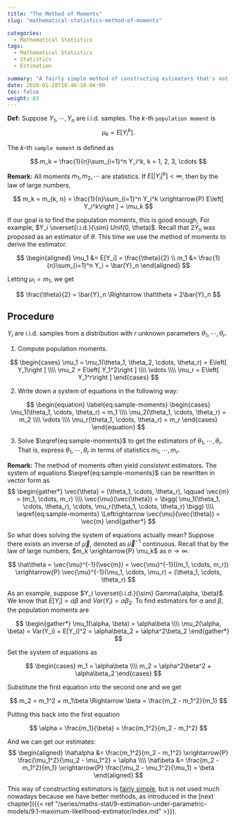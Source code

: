 ```yaml
---
title: "The Method of Moments"
slug: "mathematical-statistics-method-of-moments"

categories:
  - Mathematical Statistics
tags:
  - Mathematical Statistics
  - Statistics
  - Estimation

summary: "A fairly simple method of constructing estimators that's not often used now."
date: 2020-01-28T10:46:18-04:00
toc: false
weight: 83
---
```


**Def:** Suppose $Y_1, \cdots, Y_n$ are i.i.d. samples. The $k$-th `population moment` is
$$
\mu_k = E\left[ Y_i^k\right ].
$$

The $k$-th `sample moment` is defined as

$$
m_k = \frac{1}{n}\sum_{i=1}^n Y_i^k, k = 1, 2, 3, \cdots
$$

**Remark:** All moments $m_1, m_2, \cdots$ are statistics. If $E\left[ |Y_i|^k\right ] < \infty$, then by the law of large numbers,

$$
m_k = m_{k, n} = \frac{1}{n}\sum_{i=1}^n Y_i^k \xrightarrow{P} E\left[ Y_i^k\right ] = \mu_k
$$

If our goal is to find the population moments, this is good enough. For example, $Y_i \overset{i.i.d.}{\sim} Unif(0, \theta)$. Recall that $2\bar{Y}_n$ was proposed as an estimator of $\theta$. This time we use the method of moments to derive the estimator.

$$
\begin{aligned}
	\mu_1 &= E[Y_i] = \frac{\theta}{2} \\
	m_1 &= \frac{1}{n}\sum_{i=1}^n Y_i = \bar{Y}_n
\end{aligned}
$$

Letting $\mu_1 = m_1$, we get

$$
\frac{\theta}{2} = \bar{Y}_n \Rightarrow \hat\theta = 2\bar{Y}_n
$$

## Procedure

$Y_i$ are i.i.d. samples from a distribution with $r$ unknown parameters $\theta_1, \cdots, \theta_r$.

1. Compute population moments.

$$
\begin{cases}
	\mu_1 = \mu_1(\theta_1, \theta_2, \cdots, \theta_r) = E\left[ Y_1\right ] \\\\
	\mu_2 = E\left[ Y_1^2\right ] \\\\
	\vdots \\\\
	\mu_r = E\left[ Y_1^r\right ]
\end{cases}
$$

2. Write down a system of equations in the following way:

$$
\begin{equation} \label{eq:sample-moments}
\begin{cases}
	\mu_1(\theta_1, \cdots, \theta_r) = m_1 \\\\
	\mu_2(\theta_1, \cdots, \theta_r) = m_2 \\\\
	\vdots \\\\
	\mu_r(\theta_1, \cdots, \theta_r) = m_r
\end{cases}
\end{equation}
$$

3. Solve $\eqref{eq:sample-moments}$ to get the estimators of $\theta_1, \cdots, \theta_r$. That is, express $\theta_1, \cdots, \theta_r$ in terms of statistics $m_1, \cdots, m_r$.

**Remark:** The method of moments often yield *consistent* estimators. The system of equations $\eqref{eq:sample-moments}$ can be rewritten in vector form as
$$
\begin{gather*}
	\vec{\theta} = (\theta_1, \cdots, \theta_r), \qquad \vec{m} = (m_1, \cdots, m_r) \\\\
	\vec{\mu}(\vec{\theta}) = \bigg( \mu_1(\theta_1, \cdots, \theta_r), \cdots, \mu_r(\theta_1, \cdots, \theta_r) \bigg) \\\\
	\eqref{eq:sample-moments} \Leftrightarrow \vec{\mu}(\vec{\theta}) = \vec{m}
\end{gather*}
$$

So what does solving the system of equations actually mean? Suppose there exists an inverse of $\vec{\mu}$, denoted as $\vec{\mu}^{-1}$ continuous. Recall that by the law of large numbers, $m_k \xrightarrow{P} \mu_k$ as $n \rightarrow \infty$.

$$
\hat\theta = \vec{\mu}^{-1}(\vec{m}) = \vec{\mu}^{-1}((m_1, \cdots, m_r)) \xrightarrow{P} \vec{\mu}^{-1}(\mu_1, \cdots, \mu_r) = (\theta_1, \cdots, \theta_r)
$$

As an example, suppose $Y_i \overset{i.i.d.}{\sim} Gamma(\alpha, \beta)$. We know that $E[Y_i] = \alpha\beta$ and $Var(Y_i) = \alpha\beta_2$. To find estimators for $\alpha$ and $\beta$, the population moments are

$$
\begin{gather*}
	\mu_1(\alpha, \beta) = \alpha\beta \\\\
	\mu_2(\alpha, \beta) = Var(Y_i) + E[Y_i]^2 = \alpha\beta_2 + \alpha^2\beta_2
\end{gather*}
$$

Set the system of equations as

$$
\begin{cases}
	m_1 = \alpha\beta \\\\
	m_2 = \alpha^2\beta^2 + \alpha\beta_2
\end{cases}
$$

Substitute the first equation into the second one and we get

$$
m_2 = m_1^2 + m_1\beta \Rightarrow \beta = \frac{m_2 - m_1^2}{m_1}
$$

Putting this back into the first equation

$$
\alpha = \frac{m_1}{\beta} = \frac{m_1^2}{m_2 - m_1^2}
$$

And we can get our estimates:
$$
\begin{aligned}
	\hat\alpha &= \frac{m_1^2}{m_2 - m_1^2} \xrightarrow{P} \frac{\mu_1^2}{\mu_2 - \mu_1^2} = \alpha \\\\
	\hat\beta &= \frac{m_2 - m_1^2}{m_1} \xrightarrow{P} \frac{\mu_2 - \mu_1^2}{\mu_1} = \beta
\end{aligned}
$$

This way of constructing estimators is [fairly simple](https://en.wikipedia.org/wiki/Method_of_moments_(statistics)), but is not used much nowadays because we have better methods, as introduced in the [next chapter]({{< ref "/series/maths-stat/9-estimation-under-parametric-models/9.1-maximum-likelihood-estimator/index.md" >}}).
